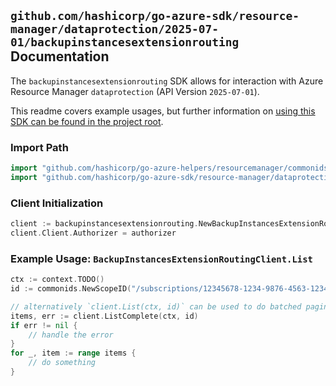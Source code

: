 
## `github.com/hashicorp/go-azure-sdk/resource-manager/dataprotection/2025-07-01/backupinstancesextensionrouting` Documentation

The `backupinstancesextensionrouting` SDK allows for interaction with Azure Resource Manager `dataprotection` (API Version `2025-07-01`).

This readme covers example usages, but further information on [using this SDK can be found in the project root](https://github.com/hashicorp/go-azure-sdk/tree/main/docs).

### Import Path

```go
import "github.com/hashicorp/go-azure-helpers/resourcemanager/commonids"
import "github.com/hashicorp/go-azure-sdk/resource-manager/dataprotection/2025-07-01/backupinstancesextensionrouting"
```


### Client Initialization

```go
client := backupinstancesextensionrouting.NewBackupInstancesExtensionRoutingClientWithBaseURI("https://management.azure.com")
client.Client.Authorizer = authorizer
```


### Example Usage: `BackupInstancesExtensionRoutingClient.List`

```go
ctx := context.TODO()
id := commonids.NewScopeID("/subscriptions/12345678-1234-9876-4563-123456789012/resourceGroups/some-resource-group")

// alternatively `client.List(ctx, id)` can be used to do batched pagination
items, err := client.ListComplete(ctx, id)
if err != nil {
	// handle the error
}
for _, item := range items {
	// do something
}
```
